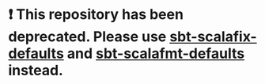 # :exclamation: This repository has been deprecated. Please use [sbt-scalafix-defaults](https://github.com/alejandrohdezma/sbt-scalafix-defaults) and [sbt-scalafmt-defaults](https://github.com/alejandrohdezma/sbt-scalafmt-defaults) instead.